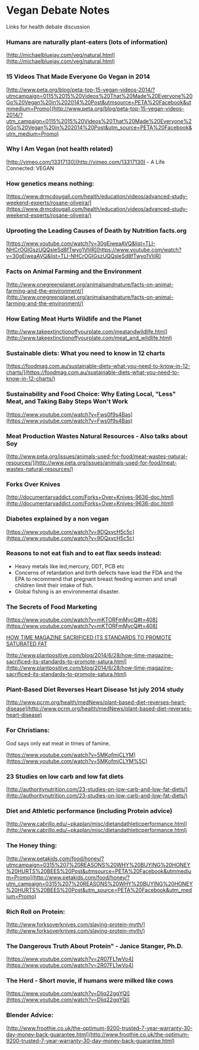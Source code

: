 
# Vegan Debate Notes

Links for health debate discussion

### Humans are naturally plant-eaters (lots of information)

[http://michaelbluejay.com/veg/natural.html](http://michaelbluejay.com/veg/natural.html)

### 15 Videos That Made Everyone Go Vegan in 2014

[http://www.peta.org/blog/peta-top-15-vegan-videos-2014/?utmcampaign=0115%2015%20Videos%20That%20Made%20Everyone%20Go%20Vegan%20in%202014%20Post&utmsource=PETA%20Facebook&utmmedium=Promo](http://www.peta.org/blog/peta-top-15-vegan-videos-2014/?utm_campaign=0115%2015%20Videos%20That%20Made%20Everyone%20Go%20Vegan%20in%202014%20Post&utm_source=PETA%20Facebook&utm_medium=Promo)

### Why I Am Vegan (not health related)

[http://vimeo.com/13317130](http://vimeo.com/13317130) - A Life Connected: VEGAN

### How genetics means nothing:

[https://www.drmcdougall.com/health/education/videos/advanced-study-weekend-experts/rosane-oliveira/](https://www.drmcdougall.com/health/education/videos/advanced-study-weekend-experts/rosane-oliveira/)

### Uprooting the Leading Causes of Death by Nutrition facts.org

[https://www.youtube.com/watch?v=30gEiweaAVQ&list=TLI-NHCrOGIGszUQQsleSd8fTwyo1VIjlR](https://www.youtube.com/watch?v=30gEiweaAVQ&list=TLI-NHCrOGIGszUQQsleSd8fTwyo1VIjlR)

### Facts on Animal Farming and the Environment

[http://www.onegreenplanet.org/animalsandnature/facts-on-animal-farming-and-the-environment/](http://www.onegreenplanet.org/animalsandnature/facts-on-animal-farming-and-the-environment/)

### How Eating Meat Hurts Wildlife and the Planet

[http://www.takeextinctionoffyourplate.com/meatandwildlife.html](http://www.takeextinctionoffyourplate.com/meat_and_wildlife.html)

### Sustainable diets: What you need to know in 12 charts

[https://foodmag.com.au/sustainable-diets-what-you-need-to-know-in-12-charts/](https://foodmag.com.au/sustainable-diets-what-you-need-to-know-in-12-charts/)

### Sustainability and Food Choice: Why Eating Local, "Less" Meat, and Taking Baby Steps Won't Work

[https://www.youtube.com/watch?v=Fws0f9s4Bas](https://www.youtube.com/watch?v=Fws0f9s4Bas)

### Meat Production Wastes Natural Resources - Also talks about Soy

[http://www.peta.org/issues/animals-used-for-food/meat-wastes-natural-resources/](http://www.peta.org/issues/animals-used-for-food/meat-wastes-natural-resources/)

### Forks Over Knives

[http://documentaryaddict.com/Forks+Over+Knives-9636-doc.html](http://documentaryaddict.com/Forks+Over+Knives-9636-doc.html)

### Diabetes explained by a non vegan

[https://www.youtube.com/watch?v=9DQxvcH5c5c](https://www.youtube.com/watch?v=9DQxvcH5c5c)

### Reasons to not eat fish and to eat flax seeds instead:

-   Heavy metals like led,mercury, DDT, PCB etc
-   Concerns of retardation and birth defects have lead the FDA and the EPA to recommend that pregnant breast feeding women and small children limit their intake of fish.
-   Global fishing is an environmental disaster.

### The Secrets of Food Marketing

[https://www.youtube.com/watch?v=mKTORFmMycQ#t=408](https://www.youtube.com/watch?v=mKTORFmMycQ#t=408)

[HOW TIME MAGAZINE SACRIFICED ITS STANDARDS TO PROMOTE SATURATED FAT](http://www.plantpositive.com/blog/2014/6/28/how-time-magazine-sacrificed-its-standards-to-promote-satura.html)

[http://www.plantpositive.com/blog/2014/6/28/how-time-magazine-sacrificed-its-standards-to-promote-satura.html](http://www.plantpositive.com/blog/2014/6/28/how-time-magazine-sacrificed-its-standards-to-promote-satura.html)

### Plant-Based Diet Reverses Heart Disease 1st july 2014 study

[http://www.pcrm.org/health/medNews/plant-based-diet-reverses-heart-disease](http://www.pcrm.org/health/medNews/plant-based-diet-reverses-heart-disease)

### For Christians:

God says only eat meat in times of famine.

[https://www.youtube.com/watch?v=5MKofmjCLYM](https://www.youtube.com/watch?v=5MKofmjCLYM%5C)

### 23 Studies on low carb and low fat diets

[http://authoritynutrition.com/23-studies-on-low-carb-and-low-fat-diets/](http://authoritynutrition.com/23-studies-on-low-carb-and-low-fat-diets/)

### Diet and Athletic performance (including Protein advice)

[http://www.cabrillo.edu/~pkaplan/misc/dietandathleticperformance.html](http://www.cabrillo.edu/~pkaplan/misc/dietandathleticperformance.html)

### The Honey thing:

[http://www.petakids.com/food/honey/?utmcampaign=0315%207%20REASONS%20WHY%20BUYING%20HONEY%20HURTS%20BEES%20Post&utmsource=PETA%20Facebook&utmmedium=Promo](http://www.petakids.com/food/honey/?utm_campaign=0315%207%20REASONS%20WHY%20BUYING%20HONEY%20HURTS%20BEES%20Post&utm_source=PETA%20Facebook&utm_medium=Promo)

### Rich Roll on Protein:

[http://www.forksoverknives.com/slaying-protein-myth/](http://www.forksoverknives.com/slaying-protein-myth/)

### The Dangerous Truth About Protein" - Janice Stanger, Ph.D.

[https://www.youtube.com/watch?v=2R07FL1wVo4](https://www.youtube.com/watch?v=2R07FL1wVo4)

### The Herd - Short movie, if humans were milked like cows

[https://www.youtube.com/watch?v=Dliq22gqYQI](https://www.youtube.com/watch?v=Dliq22gqYQI)

### Blender Advice:

[http://www.froothie.co.uk/the-optimum-9200-trusted-7-year-warranty-30-day-money-back-guarantee.html](http://www.froothie.co.uk/the-optimum-9200-trusted-7-year-warranty-30-day-money-back-guarantee.html)